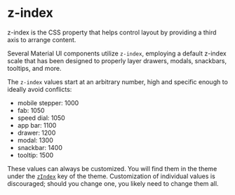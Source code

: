# z-index

z-index is the CSS property that helps control layout by providing a third axis to arrange content.

Several Material UI components utilize `z-index`, employing a default z-index scale
that has been designed to properly layer drawers, modals, snackbars, tooltips, and more.

The `z-index` values start at an arbitrary number, high and specific enough to ideally avoid conflicts:

- mobile stepper: 1000
- fab: 1050
- speed dial: 1050
- app bar: 1100
- drawer: 1200
- modal: 1300
- snackbar: 1400
- tooltip: 1500

These values can always be customized.
You will find them in the theme under the [`zIndex`](https://mui.com/material-ui/customization/default-theme/?expand-path=$.zIndex) key of the theme.
Customization of individual values is discouraged; should you change one, you likely need to change them all.